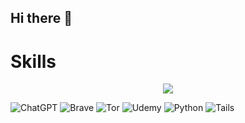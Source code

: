 ## Hi there 👋

<!--
**Uldrix/Uldrix** is a ✨ _special_ ✨ repository because its `README.md` (this file) appears on your GitHub profile.

Here are some ideas to get you started:

- 🔭 I’m currently working on ...
- 🌱 I’m currently learning ...
- 👯 I’m looking to collaborate on ...
- 🤔 I’m looking for help with ...
- 💬 Ask me about ...
- 📫 How to reach me: ...
- 😄 Pronouns: ...
- ⚡ Fun fact: ...
-->

<h1>Skills</h1>

<p align="center">
  <a href="https://skillicons.dev">
    <img src="https://skillicons.dev/icons?i=git,github,c,cpp,cs,bash,blender,bootstrap,html,css,js,discord,dotnet,electron,jquery,kali,linux,mysql,nginx,nodejs,php,qt,unreal,unity,ubuntu,visualstudio,vscode,windows,npm,gitlab" />
  </a>
</p>

<p align="center"> 
  
  ![ChatGPT](https://img.shields.io/badge/chatGPT-74aa9c?style=for-the-badge&logo=openai&logoColor=white)
  ![Brave](https://img.shields.io/badge/Brave-FB542B?style=for-the-badge&logo=Brave&logoColor=white) 
  ![Tor](https://img.shields.io/badge/Tor-7D4698?style=for-the-badge&logo=Tor-Browser&logoColor=white)
  ![Udemy](https://img.shields.io/badge/Udemy-A435F0?style=for-the-badge&logo=Udemy&logoColor=white)
  ![Python](https://img.shields.io/badge/python-3670A0?style=for-the-badge&logo=python&logoColor=ffdd54)
  ![Tails](https://img.shields.io/badge/Tails%20-56347C?&style=for-the-badge&logo=tails&logoColor=white)
</p>


